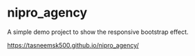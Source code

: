 # nipro_agency
A simple demo project to show the responsive bootstrap effect.

https://tasneemsk500.github.io/nipro_agency/
